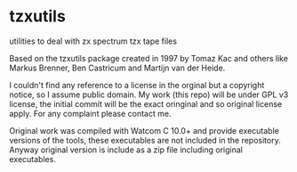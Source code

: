 # tzxutils
utilities to deal with zx spectrum tzx tape files

Based on the tzxutils package created in 1997 by Tomaz Kac and others like Markus Brenner, Ben Castricum and Martijn van der Heide.

I couldn't find any reference to a license in the orginal but a copyright notice, so I assume public domain. 
My work (this repo) will be under GPL v3 license, the initial commit will be the exact oringinal and so original license apply. For any complaint please contact me.

Original work was compiled with Watcom C 10.0+ and provide executable versions of the tools, these executables are not included in the repository. Anyway original version is include as a zip file including original executables.



